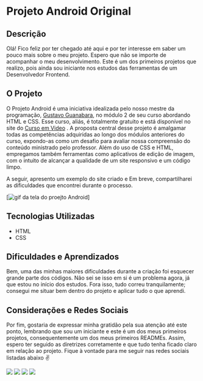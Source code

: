 # Projeto Android Original 

## Descrição 

Olá! Fico feliz por ter chegado até aqui e por ter interesse em saber um pouco mais sobre o meu projeto. Espero que não se importe de acompanhar o meu desenvolvimento. Este é um dos primeiros projetos que realizo, pois ainda sou iniciante nos estudos das ferramentas de um Desenvolvedor Frontend.

## O Projeto

O Projeto Android é uma iniciativa idealizada pelo nosso mestre da programação, [Gustavo Guanabara](https://www.instagram.com/gustavoguanabara/), no módulo 2 de seu curso abordando HTML e CSS. Esse curso, aliás, é totalmente gratuito e está disponível no site do [Curso em Video](https://www.cursoemvideo.com/) . A proposta central desse projeto é amalgamar todas as competências adquiridas ao longo dos módulos anteriores do curso, expondo-as como um desafio para avaliar nossa compreensão do conteúdo ministrado pelo professor. Além do uso de CSS e HTML, empregamos também ferramentas como aplicativos de edição de imagem, com o intuito de alcançar a qualidade de um site responsivo e um código limpo.

A seguir, apresento um exemplo do site  criado e Em breve, compartilharei as dificuldades que encontrei durante o processo.

[<img src="./img/tela.gif" alt="gif da tela do proejto Android">]

## Tecnologias Utilizadas 

- HTML
- CSS


## Dificuldades e Aprendizados

Bem, uma das minhas maiores dificuldades durante a criação foi esquecer grande parte dos códigos. Não sei se isso em si é um problema agora, já que estou no início dos estudos. Fora isso, tudo correu tranquilamente; consegui me situar bem dentro do projeto e aplicar tudo o que aprendi.


## Considerações e Redes Sociais 


Por fim, gostaria de expressar minha gratidão pela sua atenção até este ponto, lembrando que sou um iniciante e este é um dos meus primeiros projetos, consequentemente um dos meus primeiros READMEs. Assim, espero ter seguido as diretrizes corretamente e que tudo tenha ficado claro em relação ao projeto. Fique à vontade para me seguir nas redes sociais listadas abaixo ✌

<div> 
  <a href="https://www.youtube.com/channel/UCiYHkHLD9Sb7uTHvsGZjwOw" target="_blank"><img src="https://img.shields.io/badge/YouTube-FF0000?style=for-the-badge&logo=youtube&logoColor=white" target="_blank"></a>
  <a href="https://www.instagram.com/edu._.o/" target="_blank"><img src="https://img.shields.io/badge/-Instagram-%23E4405F?style=for-the-badge&logo=instagram&logoColor=white" target="_blank"></a>
 <a href="#" target="_blank"><img src="https://img.shields.io/badge/Discord-7289DA?style=for-the-badge&logo=discord&logoColor=white" target="_blank"></a> 
  <a href="https://www.linkedin.com/in/eduardo-martins-a413b3254/" target="_blank"><img src="https://img.shields.io/badge/-LinkedIn-%230077B5?style=for-the-badge&logo=linkedin&logoColor=white" target="_blank"></a> 